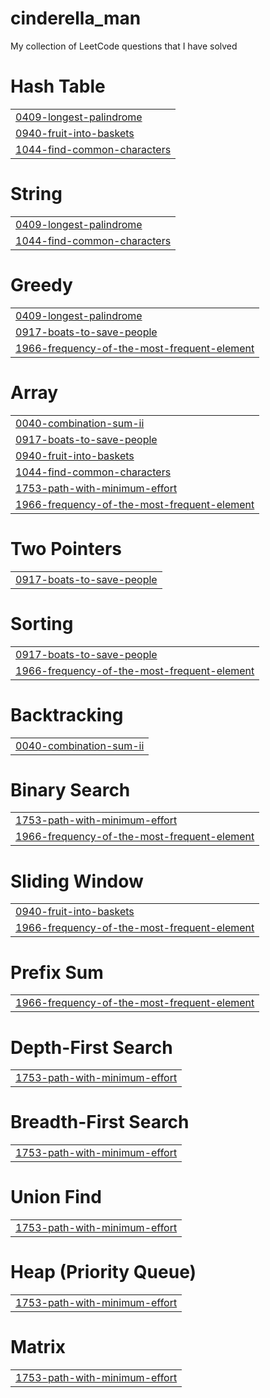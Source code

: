 # cinderella_man
My collection of LeetCode questions that I have solved


# Hash Table
|  |
| ------- |
| [0409-longest-palindrome](https://github.com/akash-pandey1729/cinderella_man/tree/master/0409-longest-palindrome) |
| [0940-fruit-into-baskets](https://github.com/akash-pandey1729/cinderella_man/tree/master/0940-fruit-into-baskets) |
| [1044-find-common-characters](https://github.com/akash-pandey1729/cinderella_man/tree/master/1044-find-common-characters) |
# String
|  |
| ------- |
| [0409-longest-palindrome](https://github.com/akash-pandey1729/cinderella_man/tree/master/0409-longest-palindrome) |
| [1044-find-common-characters](https://github.com/akash-pandey1729/cinderella_man/tree/master/1044-find-common-characters) |
# Greedy
|  |
| ------- |
| [0409-longest-palindrome](https://github.com/akash-pandey1729/cinderella_man/tree/master/0409-longest-palindrome) |
| [0917-boats-to-save-people](https://github.com/akash-pandey1729/cinderella_man/tree/master/0917-boats-to-save-people) |
| [1966-frequency-of-the-most-frequent-element](https://github.com/akash-pandey1729/cinderella_man/tree/master/1966-frequency-of-the-most-frequent-element) |
# Array
|  |
| ------- |
| [0040-combination-sum-ii](https://github.com/akash-pandey1729/cinderella_man/tree/master/0040-combination-sum-ii) |
| [0917-boats-to-save-people](https://github.com/akash-pandey1729/cinderella_man/tree/master/0917-boats-to-save-people) |
| [0940-fruit-into-baskets](https://github.com/akash-pandey1729/cinderella_man/tree/master/0940-fruit-into-baskets) |
| [1044-find-common-characters](https://github.com/akash-pandey1729/cinderella_man/tree/master/1044-find-common-characters) |
| [1753-path-with-minimum-effort](https://github.com/akash-pandey1729/cinderella_man/tree/master/1753-path-with-minimum-effort) |
| [1966-frequency-of-the-most-frequent-element](https://github.com/akash-pandey1729/cinderella_man/tree/master/1966-frequency-of-the-most-frequent-element) |
# Two Pointers
|  |
| ------- |
| [0917-boats-to-save-people](https://github.com/akash-pandey1729/cinderella_man/tree/master/0917-boats-to-save-people) |
# Sorting
|  |
| ------- |
| [0917-boats-to-save-people](https://github.com/akash-pandey1729/cinderella_man/tree/master/0917-boats-to-save-people) |
| [1966-frequency-of-the-most-frequent-element](https://github.com/akash-pandey1729/cinderella_man/tree/master/1966-frequency-of-the-most-frequent-element) |
# Backtracking
|  |
| ------- |
| [0040-combination-sum-ii](https://github.com/akash-pandey1729/cinderella_man/tree/master/0040-combination-sum-ii) |
# Binary Search
|  |
| ------- |
| [1753-path-with-minimum-effort](https://github.com/akash-pandey1729/cinderella_man/tree/master/1753-path-with-minimum-effort) |
| [1966-frequency-of-the-most-frequent-element](https://github.com/akash-pandey1729/cinderella_man/tree/master/1966-frequency-of-the-most-frequent-element) |
# Sliding Window
|  |
| ------- |
| [0940-fruit-into-baskets](https://github.com/akash-pandey1729/cinderella_man/tree/master/0940-fruit-into-baskets) |
| [1966-frequency-of-the-most-frequent-element](https://github.com/akash-pandey1729/cinderella_man/tree/master/1966-frequency-of-the-most-frequent-element) |
# Prefix Sum
|  |
| ------- |
| [1966-frequency-of-the-most-frequent-element](https://github.com/akash-pandey1729/cinderella_man/tree/master/1966-frequency-of-the-most-frequent-element) |
# Depth-First Search
|  |
| ------- |
| [1753-path-with-minimum-effort](https://github.com/akash-pandey1729/cinderella_man/tree/master/1753-path-with-minimum-effort) |
# Breadth-First Search
|  |
| ------- |
| [1753-path-with-minimum-effort](https://github.com/akash-pandey1729/cinderella_man/tree/master/1753-path-with-minimum-effort) |
# Union Find
|  |
| ------- |
| [1753-path-with-minimum-effort](https://github.com/akash-pandey1729/cinderella_man/tree/master/1753-path-with-minimum-effort) |
# Heap (Priority Queue)
|  |
| ------- |
| [1753-path-with-minimum-effort](https://github.com/akash-pandey1729/cinderella_man/tree/master/1753-path-with-minimum-effort) |
# Matrix
|  |
| ------- |
| [1753-path-with-minimum-effort](https://github.com/akash-pandey1729/cinderella_man/tree/master/1753-path-with-minimum-effort) |